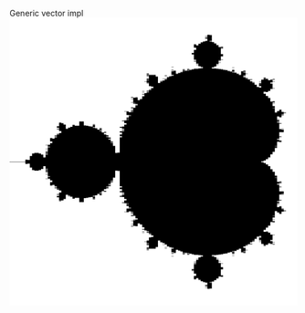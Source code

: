 Generic vector impl
![Mandelbrot](https://raw.githubusercontent.com/atkurtul/vec/master/mandelbrot.png)